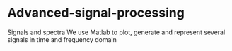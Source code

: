# Advanced-signal-processing
Signals and spectra
We use Matlab to plot, generate and represent several signals in time and frequency domain
